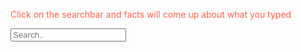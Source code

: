 <!DOCTYPE html>
<html>
<body>

<p style="color:Tomato;"> Click on the searchbar and facts will come up about what you typed</p> 
<input type="text" placeholder="Search..">

</html>
</body>
